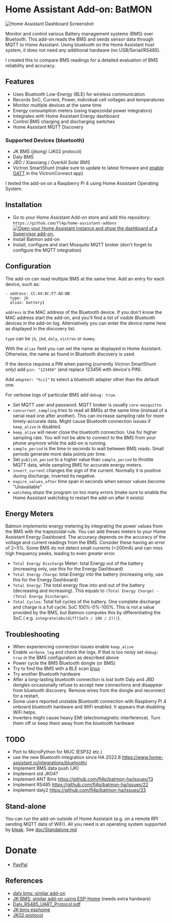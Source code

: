 # Home Assistant Add-on: BatMON

![Home Assistant Dashboard Screenshot](https://repository-images.githubusercontent.com/445289350/03f3d531-37cf-48be-84c8-e6c75270fc87)

Monitor and control various Battery management systems (BMS) over Bluetooth. This add-on reads the BMS and sends sensor
data through MQTT to Home Assistant. Using bluetooth on the Home Assistant host system, it does not need any additional
hardware (no USB/Serial/RS485).

I created this to compare BMS readings for a detailed evaluation of BMS reliability and accuracy.

## Features

* Uses Bluetooth Low-Energy (BLE) for wireless communication
* Records SoC, Current, Power, individual cell voltages and temperatures
* Monitor multiple devices at the same time
* Energy consumption meters (using trapezoidal power integrators)
* Integrates with Home Assistant Energy dashboard
* Control BMS charging and discharging switches
* Home Assistant MQTT Discovery

### Supported Devices (bluetooth)

* JK BMS (jikong) (JK02 protocol)
* Daly BMS
* JBD / Xiaoxiang / Overkill Solar BMS
* Victron SmartShunt (make sure to update to latest firmware
  and [enable GATT](https://community.victronenergy.com/questions/93919/victron-bluetooth-ble-protocol-publication.html)
  in the VictronConnect app)

I tested the add-on on a Raspberry Pi 4 using Home Assistant Operating System.

## Installation

* Go to your Home Assistant Add-on store and add this repository: `https://github.com/fl4p/home-assistant-addons`
  [![Open your Home Assistant instance and show the dashboard of a Supervisor add-on.](https://my.home-assistant.io/badges/supervisor_addon.svg)](https://my.home-assistant.io/redirect/supervisor_addon/?addon=2af0a32d_batmon&repository_url=https%3A%2F%2Fgithub.com%2Ffl4p%2Fhome-assistant-addons)
* Install Batmon add-on
* Install, configure and start Mosquito MQTT broker (don't forget to configure the MQTT integration)

## Configuration

The add-on can read multiple BMS at the same time.
Add an entry for each device, such as:

```
- address: CC:44:8C:F7:AD:BB
  type: jk
  alias: battery1
```

`address` is the MAC address of the Bluetooth device. If you don't know the MAC address start the add-on, and you'll
find a list of visible Bluetooth devices in the add-on log. Alternatively you can enter the device name here as
displayed in the discovery list.

`type` can be `jk`, `jbd`, `daly`, `victron` or `dummy`.

With the `alias` field you can set the name as displayed in Home Assistant. Otherwise, the name as found in Bluetooth
discovery is used.

If the device requires a PIN when pairing (currently Victron SmartShunt only) add `pin: "123456"` (and replace 123456 with device's PIN).

Add `adapter: "hci1"` to select a bluetooth adapter other than the default one.

For verbose logs of particular BMS add `debug: true`.

* Set MQTT user and password. MQTT broker is usually `core-mosquitto`.
* `concurrent_sampling` tries to read all BMSs at the same time (instead of a serial read one after another). This can
  increase sampling rate for more timely-accurate data. Might cause Bluetooth connection issues if `keep_alive` is
  disabled.
* `keep_alive` will never close the bluetooth connection. Use for higher sampling rate. You will not be able to connect
  to the BMS from your phone anymore while the add-on is running.
* `sample_period` is the time in seconds to wait between BMS reads. Small periods generate more data points per time.
* Set `publish_period` to a higher value than `sample_period` to throttle MQTT data, while sampling BMS for accurate
  energy meters.
* `invert_current` changes the sign of the current. Normally it is positive during discharge, inverted its negative.
* `expire_values_after` time span in seconds when sensor values become "Unavailable"
* `watchdog` stops the program on too many errors (make sure to enable the Home Assistant watchdog to restart the add-on
  after it exists)

## Energy Meters

Batmon implements energy metering by integrating the power values from the BMS with the trapezoidal rule. You can add
theses meters to your Home
Assistant Energy Dashboard. The accuracy depends on the accuracy of the voltage and current readings from the BMS.
Consider these having an error of 2~5%. Some BMS do not detect small currents (<200mA) and can miss high frequency
peaks, leading to even greater error.

* `Total Energy Discharge` Meter: total Energy out of the battery (increasing only, use this for the Energy Dashboard)
* `Total Energy Charge`: total Energy into the battery (increasing only, use this for the Energy Dashboard)
* `Total Energy`: The total energy flow into and out of the battery (decreasing and increasing).
  This equals to `(Total Energy Charge) - (Total Energy Discharge)`.
* `Total Cycles`: Total full cycles of the battery. One complete discharge and charge is a full cycle: SoC 100%-0%-100%.
  This is not a value provided by the BMS, but Batmon computes this by differentiating the SoC (
  e.g. `integrate(abs(diff(SoC% / 100 / 2)))`).

## Troubleshooting

* When experiencing connection issues enable `keep_alive`
* Enable `verbose_log` and check the logs. If that is too noisy set `debug: true` in the BMS configuration as described
  above
* Power cycle the BMS Bluetooth dongle (or BMS)
* Try to find the BMS with a BLE scan [linux](https://ukbaz.github.io/howto/beacon_scan_cmd_line.html)
* Try another Bluetooth hardware
* After a long-lasting bluetooth connection is lost both Daly and JBD dongles occasionally refuse to accept new
  connections and disappear from bluetooth discovery. Remove wires from the dongle and reconnect for a restart.
* Some users reported unstable Bluetooth connection with Raspberry Pi 4 onboard bluetooth hardware and WiFi enabled. It
  appears that disabling WiFi helps.
* Inverters might cause heavy EMI (electromagnetic interference). Turn them off or keep them away from the bluetooth
  hardware

## TODO

* Port to MicroPython for MUC (ESP32 etc.)
* use the new Bluetooth integration since HA 2022.8 https://www.home-assistant.io/integrations/bluetooth/
* Implement BMS data push (JK)
* Implement old JK04?
* Implement ANT Bms https://github.com/fl4p/batmon-ha/issues/13
* Implement RS485 https://github.com/fl4p/batmon-ha/issues/22
* Implement daly2 https://github.com/fl4p/batmon-ha/issues/33

## Stand-alone

You can run the add-on outside of Home Assistant (e.g. on a remote RPI sending MQTT data of WiFI).
All you need is an operating system supported by [bleak](https://pypi.org/project/bleak/).
See [doc/Standalone.md](doc/Standalone.md)

# Donate

* [PayPal](https://www.paypal.com/donate/?hosted_button_id=6LACACFHQMR3C)

## References

* [daly bms: similar add-on](https://github.com/MindFreeze/dalybms)
* [JK-BMS: similar add-on using ESP-Home](https://github.com/syssi/esphome-jk-bms) (needs extra hardware)
* [Daly_RS485_UART_Protocol.pdf](https://github.com/jblance/mpp-solar/blob/master/docs/protocols/DALY-Daly_RS485_UART_Protocol.pdf)
* [JK-bms esphome](https://github.com/syssi/esphome-jk-bms/blob/main/components/jk_bms_ble/jk_bms_ble.cpp#L336)
* [JK02 protocol](https://github.com/jblance/mpp-solar/blob/master/mppsolar/protocols/jk02.py)